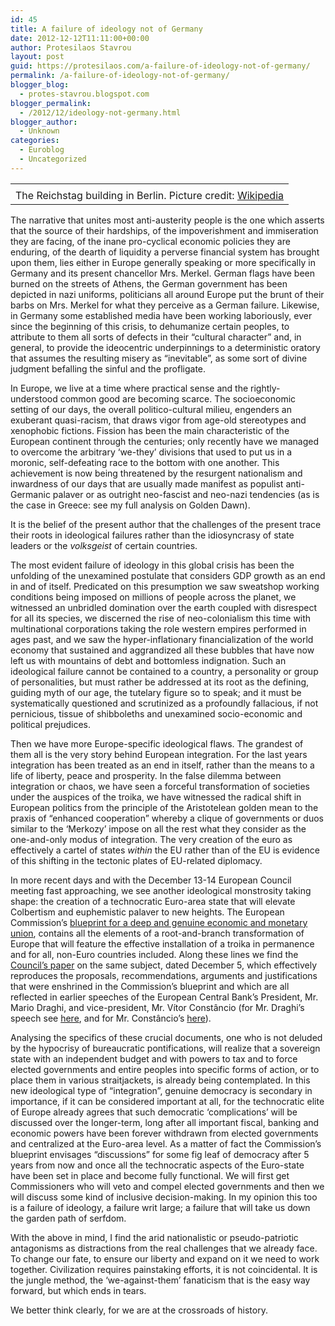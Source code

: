 ```yaml
---
id: 45
title: A failure of ideology not of Germany
date: 2012-12-12T11:11:00+00:00
author: Protesilaos Stavrou
layout: post
guid: https://protesilaos.com/a-failure-of-ideology-not-of-germany/
permalink: /a-failure-of-ideology-not-of-germany/
blogger_blog:
  - protes-stavrou.blogspot.com
blogger_permalink:
  - /2012/12/ideology-not-germany.html
blogger_author:
  - Unknown
categories:
  - Euroblog
  - Uncategorized
---
```

<table align="center" cellpadding="0" cellspacing="0" class="tr-caption-container" style="margin-left: auto; margin-right: auto; text-align: center;">
  <tr>
    <td style="text-align: center;">
    </td>
  </tr>
  
  <tr>
    <td class="tr-caption" style="text-align: center;">
      The Reichstag building in Berlin. Picture credit: <a href="http://en.wikipedia.org/wiki/Germany" target="_blank">Wikipedia</a>
    </td>
  </tr>
</table>

The narrative that unites most anti-austerity people is the one which asserts that the source of their hardships, of the impoverishment and immiseration they are facing, of the inane pro-cyclical economic policies they are enduring, of the dearth of liquidity a perverse financial system has brought upon them, lies either in Europe generally speaking or more specifically in Germany and its present chancellor Mrs. Merkel. German flags have been burned on the streets of Athens, the German government has been depicted in nazi uniforms, politicians all around Europe put the brunt of their barbs on Mrs. Merkel for what they perceive as a German failure. Likewise, in Germany some established media have been working laboriously, ever since the beginning of this crisis, to dehumanize certain peoples, to attribute to them all sorts of defects in their &#8220;cultural character&#8221; and, in general, to provide the ideocentric underpinnings to a deterministic oratory that assumes the resulting misery as &#8220;inevitable&#8221;, as some sort of divine judgment befalling the sinful and the profligate.<a name="more"></a> 

In Europe, we live at a time where practical sense and the rightly-understood common good are becoming scarce. The socioeconomic setting of our days, the overall politico-cultural milieu, engenders an exuberant quasi-racism, that draws vigor from age-old stereotypes and xenophobic fictions. Fission has been the main characteristic of the European continent through the centuries; only recently have we managed to overcome the arbitrary &#8216;we-they&#8217; divisions that used to put us in a moronic, self-defeating race to the bottom with one another. This achievement is now being threatened by the resurgent nationalism and inwardness of our days that are usually made manifest as populist anti-Germanic palaver or as outright neo-fascist and neo-nazi tendencies (as is the case in Greece: see my full analysis on Golden Dawn).

It is the belief of the present author that the challenges of the present trace their roots in ideological failures rather than the idiosyncrasy of state leaders or the _volksgeist_ of certain countries.

The most evident failure of ideology in this global crisis has been the unfolding of the unexamined postulate that considers GDP growth as an end in and of itself. Predicated on this presumption we saw sweatshop working conditions being imposed on millions of people across the planet, we witnessed an unbridled domination over the earth coupled with disrespect for all its species, we discerned the rise of neo-colonialism this time with multinational corporations taking the role western empires performed in ages past, and we saw the hyper-inflationary financialization of the world economy that sustained and aggrandized all these bubbles that have now left us with mountains of debt and bottomless indignation. Such an ideological failure cannot be contained to a country, a personality or group of personalities, but must rather be addressed at its root as the defining, guiding myth of our age, the tutelary figure so to speak; and it must be systematically questioned and scrutinized as a profoundly fallacious, if not pernicious, tissue of shibboleths and unexamined socio-economic and political prejudices.

Then we have more Europe-specific ideological flaws. The grandest of them all is the very story behind European integration. For the last years integration has been treated as an end in itself, rather than the means to a life of liberty, peace and prosperity. In the false dilemma between integration or chaos, we have seen a forceful transformation of societies under the auspices of the troika, we have witnessed the radical shift in European politics from the principle of the Aristotelean golden mean to the praxis of &#8220;enhanced cooperation&#8221; whereby a clique of governments or duos similar to the &#8216;Merkozy&#8217; impose on all the rest what they consider as the one-and-only modus of integration. The very creation of the euro as effectively a cartel of states _within_ the EU rather than of the EU is evidence of this shifting in the tectonic plates of EU-related diplomacy.

In more recent days and with the December 13-14 European Council meeting fast approaching, we see another ideological monstrosity taking shape: the creation of a technocratic Euro-area state that will elevate Colbertism and euphemistic palaver to new heights. The European Commission&#8217;s <a href="http://ec.europa.eu/commission_2010-2014/president/news/archives/2012/11/pdf/blueprint_en.pdf" rel="nofollow" target="_blank">blueprint for a deep and genuine economic and monetary union</a>, contains all the elements of a root-and-branch transformation of Europe that will feature the effective installation of a troika in permanence and for all, non-Euro countries included. Along these lines we find the <a href="http://www.consilium.europa.eu/uedocs/cms_data/docs/pressdata/en/ec/134069.pdf" target="_blank">Council&#8217;s paper</a> on the same subject, dated December 5, which effectively reproduces the proposals, recommendations, arguments and justifications that were enshrined in the Commission&#8217;s blueprint and which are all reflected in earlier speeches of the European Central Bank&#8217;s President, Mr. Mario Draghi, and vice-president, Mr. Vítor Constâncio (for Mr. Draghi&#8217;s speech see <a href="http://www.ecb.europa.eu/press/key/date/2012/html/sp121123.en.html" target="_blank">here</a>, and for Mr. Constâncio&#8217;s <a href="http://www.ecb.europa.eu/press/key/date/2012/html/sp121126.en.html" target="_blank">here</a>). 

Analysing the specifics of these crucial documents, one who is not deluded by the hypocrisy of bureaucratic pontifications, will realize that a sovereign state with an independent budget and with powers to tax and to force elected governments and entire peoples into specific forms of action, or to place them in various straitjackets, is already being contemplated. In this new ideological type of &#8220;integration&#8221;, genuine democracy is secondary in importance, if it can be considered important at all, for the technocratic elite of Europe already agrees that such democratic &#8216;complications&#8217; will be discussed over the longer-term, long after all important fiscal, banking and economic powers have been forever withdrawn from elected governments and centralized at the Euro-area level. As a matter of fact the Commission&#8217;s blueprint envisages &#8220;discussions&#8221; for some fig leaf of democracy after 5 years from now and once all the technocratic aspects of the Euro-state have been set in place and become fully functional. We will first get Commissioners who will veto and compel elected governments and then we will discuss some kind of inclusive decision-making. In my opinion this too is a failure of ideology, a failure writ large; a failure that will take us down the garden path of serfdom.

With the above in mind, I find the arid nationalistic or pseudo-patriotic antagonisms as distractions from the real challenges that we already face. To change our fate, to ensure our liberty and expand on it we need to work together. Civilization requires painstaking efforts, it is not coincidental. It is the jungle method, the &#8216;we-against-them&#8217; fanaticism that is the easy way forward, but which ends in tears. 

We better think clearly, for we are at the crossroads of history.
